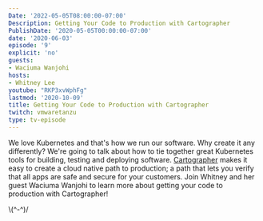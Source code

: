 ```yaml
---
Date: '2022-05-05T08:00:00-07:00'
Description: Getting Your Code to Production with Cartographer
PublishDate: '2020-05-05T00:00:00-07:00'
date: '2020-06-03'
episode: '9'
explicit: 'no'
guests:
- Waciuma Wanjohi
hosts:
- Whitney Lee
youtube: "RKP3xvWphFg"
lastmod: '2020-10-09'
title: Getting Your Code to Production with Cartographer
twitch: vmwaretanzu
type: tv-episode
---
```


We love Kubernetes and that's how we run our software. Why create it any differently? 
We're going to talk about how to tie together great Kubernetes tools for building, 
testing and deploying software. [Cartographer](https://cartographer.sh/) makes it easy to 
create a cloud native path to production; a path that lets you verify that all apps are 
safe and secure for your customers.  Join Whitney and her guest Waciuma Wanjohi to learn 
more about getting your code to production with Cartographer!


\\(^-^)/
